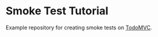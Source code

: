# Smoke Test Tutorial

Example repository for creating smoke tests on [TodoMVC](http://todomvc.com/examples/react).
